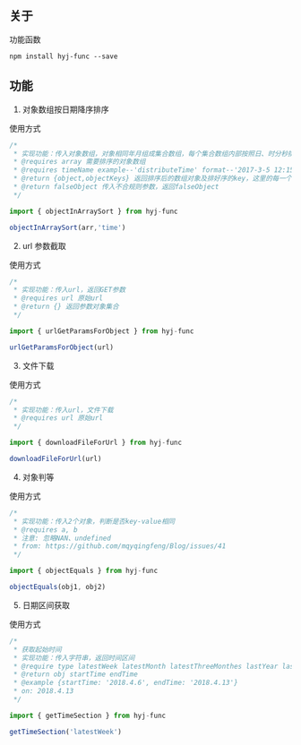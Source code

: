 ## 关于

功能函数

`npm install hyj-func --save`

## 功能

1. 对象数组按日期降序排序

使用方式

```javascript
/*
 * 实现功能：传入对象数组，对象相同年月组成集合数组，每个集合数组内部按照日、时分秒排序
 * @requires array 需要排序的对象数组
 * @requires timeName example--'distributeTime' format--'2017-3-5 12:15:32' 需要排序的字段名称
 * @return {object,objectKeys} 返回排序后的数组对象及排好序的key，这里的每一个对象值为一个数组，包含的是相同年月的对象集合
 * @return falseObject 传入不合规则参数，返回falseObject
 */

import { objectInArraySort } from hyj-func

objectInArraySort(arr,'time')
```

2. url 参数截取

使用方式

```javascript
/*
 * 实现功能：传入url，返回GET参数
 * @requires url 原始url
 * @return {} 返回参数对象集合
 */

import { urlGetParamsForObject } from hyj-func

urlGetParamsForObject(url)
```

3. 文件下载

使用方式

```javascript
/*
 * 实现功能：传入url，文件下载
 * @requires url 原始url
 */

import { downloadFileForUrl } from hyj-func

downloadFileForUrl(url)
```

4. 对象判等

使用方式

```javascript
/*
 * 实现功能：传入2个对象，判断是否key-value相同
 * @requires a, b
 * 注意: 忽略NAN、undefined
 * from: https://github.com/mqyqingfeng/Blog/issues/41
 */

import { objectEquals } from hyj-func

objectEquals(obj1, obj2)
```

5. 日期区间获取

使用方式

```javascript
/*
 * 获取起始时间
 * 实现功能：传入字符串，返回时间区间
 * @require type latestWeek latestMonth latestThreeMonthes lastYear lastThreeYears
 * @return obj startTime endTime
 * @example {startTime: '2018.4.6', endTime: '2018.4.13'}
 * on: 2018.4.13
 */

import { getTimeSection } from hyj-func

getTimeSection('latestWeek')
```
